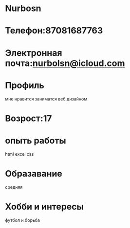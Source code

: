 # Nurbosn
# Телефон:87081687763
# Электронная почта:nurbolsn@icloud.com
# Профиль
мне нравится заниматся веб дизайном
# Возрост:17
# опыть работы 
html 
excel
css
# Образавание
средняя
# Хобби и интересы
футбол и борьба
